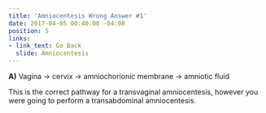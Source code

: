```yaml
---
title: 'Amniocentesis Wrong Answer #1'
date: 2017-04-05 00:40:00 -04:00
position: 5
links:
- link_text: Go Back
  slide: Amniocentesis
---
```


**A)** Vagina → cervix → amniochorionic membrane → amniotic fluid

This is the correct pathway for a transvaginal amniocentesis, however you were going to perform a transabdominal amniocentesis.